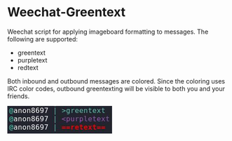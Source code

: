 # Weechat-Greentext
Weechat script for applying imageboard formatting to messages. The following are supported:
 + greentext
 + purpletext
 + redtext

Both inbound and outbound messages are colored.
Since the coloring uses IRC color codes,
outbound greentexting will be visible to both you and your friends.

![demo](demo.jpg)
